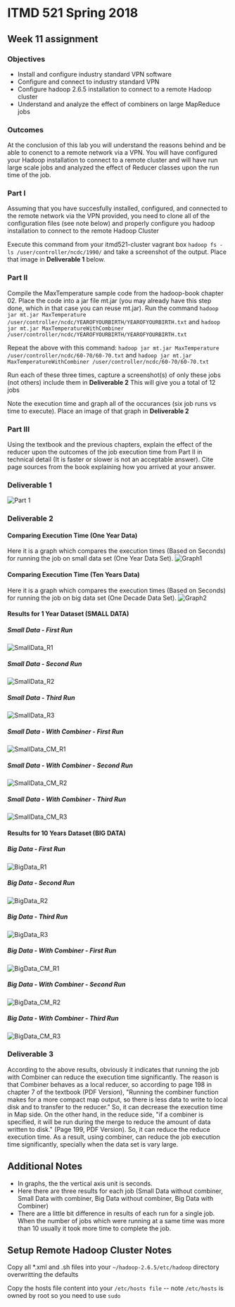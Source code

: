 # ITMD 521 Spring 2018

## Week 11 assignment

### Objectives 

* Install and configure industry standard VPN software 
* Configure and connect to industry standard VPN 
* Configure hadoop 2.6.5 installation to connect to a remote Hadoop cluster 
* Understand and analyze the effect of combiners on large MapReduce jobs

### Outcomes 

At the conclusion of this lab you will understand the reasons behind and be able to conenct to a remote network via a VPN.  You will have configured your Hadoop installation to connect to a remote cluster and will have run large scale jobs and analyzed the effect of Reducer classes upon the run time of the job.


### Part I

Assuming that you have succesfully installed, configured, and connected to the remote network via the VPN provided, you need to clone all of the configuration files (see note below) and properly configure you hadoop installation to connect to the remote Hadoop Cluster

Execute this command from your itmd521-cluster vagrant box ```hadoop fs -ls /user/controller/ncdc/1990/``` and take a screenshot of the output.  Place that image in **Deliverable 1** below. 

### Part II 

Compile the MaxTemperature sample code from the hadoop-book chapter 02.  Place the code into a jar file mt.jar (you may already have this step done, which in that case you can reuse mt.jar).  Run the command ```hadoop jar mt.jar MaxTemperature /user/controller/ncdc/YEAROFYOURBIRTH/YEAROFYOURBIRTH.txt``` and ```hadoop jar mt.jar MaxTemperatureWithCombiner /user/controller/ncdc/YEAROFYOURBIRTH/YEAROFYOURBIRTH.txt```

Repeat the above with this command:  ```hadoop jar mt.jar MaxTemperature /user/controller/ncdc/60-70/60-70.txt``` and ```hadoop jar mt.jar MaxTemperatureWithCombiner /user/controller/ncdc/60-70/60-70.txt```

Run each of these three times, capture a screenshot(s) of only these jobs (not others) include them in **Deliverable 2**   This will give you a total of 12 jobs

Note the execution time and graph all of the occurances (six job runs vs time to execute).  Place an image of that graph in **Deliverable 2**

### Part III

Using the textbook and the previous chapters, explain the effect of the reducer upon the outcomes of the job execution time from Part II in technical detail (It is faster or slower is not an acceptable answer).  Cite page sources from the book explaining how you arrived at your answer.

### Deliverable 1
![Part 1](images/Part1.png "Part 1")

### Deliverable 2

#### Comparing Execution Time (One Year Data)
Here it is a graph which compares the execution times (Based on Seconds) for running the job on small data set (One Year Data Set). 
![Graph1](images/smallData/Graph_SmallData.png "Graph2")

#### Comparing Execution Time (Ten Years Data)
Here it is a graph which compares the execution times (Based on Seconds) for running the job on big data set (One Decade Data Set). 
![Graph2](images/bigData/Graph_BigData.png "Graph2")

#### Results for 1 Year Dataset (SMALL DATA)

##### Small Data - First Run
![SmallData_R1](images/smallData/one.png "SmallData_R1")
##### Small Data - Second Run
![SmallData_R2](images/smallData/two.png "SmallData_R2")
##### Small Data - Third Run
![SmallData_R3](images/smallData/three.png "SmallData_R3")
##### Small Data - With Combiner - First Run
![SmallData_CM_R1](images/smallData/combiner/one.png "SmallData_CM_R1")
##### Small Data - With Combiner - Second Run
![SmallData_CM_R2](images/smallData/combiner/two.png "SmallData_CM_R2")
##### Small Data - With Combiner - Third Run
![SmallData_CM_R3](images/smallData/combiner/three.png "SmallData_CM_R3")

#### Results for 10 Years Dataset (BIG DATA)
##### Big Data - First Run
![BigData_R1](images/bigData/one.png "BigData_R1")
##### Big Data - Second Run
![BigData_R2](images/bigData/two.png "BigData_R2")
##### Big Data - Third Run
![BigData_R3](images/bigData/three.png "BigData_R3")
##### Big Data - With Combiner - First Run
![BigData_CM_R1](images/bigData/combiner/one.png "BigData_CM_R1")
##### Big Data - With Combiner - Second Run
![BigData_CM_R2](images/bigData/combiner/two.png "BigData_CM_R2")
##### Big Data - With Combiner - Third Run
![BigData_CM_R3](images/bigData/combiner/three.png "BigData_CM_R3")




### Deliverable 3
According to the above results, obviously it indicates that running the job with Combiner can reduce the execution time significantly. The reason is that Combiner behaves as a local reducer, so according to page 198 in chapter 7 of the textbook (PDF Version), "Running the combiner function makes for a more compact map output, so there is less data to write to local disk and to transfer to the reducer." So, it can decrease the execution time in Map side.
On the other hand, in the reduce side, "if a combiner is specified, it will be run during the merge to reduce the amount of data written to disk." (Page 199, PDF Version). So, it can reduce the reduce execution time.
As a result, using combiner, can reduce the job execution time significantly, specially when the data set is vary large.

## Additional Notes

* In graphs, the the vertical axis unit is seconds.
* Here there are three results for each job (Small Data without combiner, Small Data with combiner, Big Data without combiner, Big Data with Combiner)
* There are a little bit difference in results of each run for a single job. When the number of jobs which were running at a same time was more than 10 usually it took more time to complete the job.



## Setup Remote Hadoop Cluster Notes

Copy all *.xml and .sh files into your ```~/hadoop-2.6.5/etc/hadoop``` directory overwritting the defaults 

Copy the hosts file content into your ```/etc/hosts file``` -- note ```/etc/hosts``` is owned by root so you need to use ```sudo```
